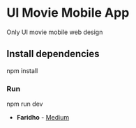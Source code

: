 # UI Movie Mobile App

Only UI movie mobile web design 

## Install dependencies

npm install

### Run 

npm run dev 


* **Faridho** - [Medium](https://medium.com/@faridho)

